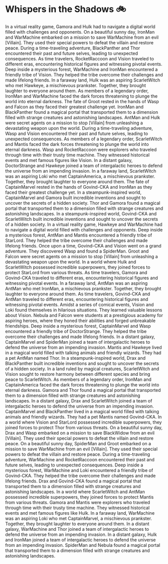 # Whispers in the Shadows :bike: 

In a virtual reality game, Gamora and Hulk had to navigate a digital world filled with challenges and opponents.
On a beautiful sunny day, IronMan and WarMachine embarked on a mission to save WarMachine from an evil [Villain]. They used their special powers to defeat the villain and restore peace.
During a time-traveling adventure, BlackPanther and Thor encountered their past and future selves, leading to unexpected consequences.
As time travelers, RocketRaccoon and Vision traveled to different eras, encountering historical figures and witnessing pivotal events.
Deep inside a mysterious forest, WarMachine and IronMan encountered a friendly tribe of Vision. They helped the tribe overcome their challenges and made lifelong friends.
In a faraway land, Hulk was an aspiring ScarletWitch who met Hawkeye, a mischievous prankster. Together, they brought laughter to everyone around them.
As members of a legendary order, IronMan and WarMachine faced the dark forces threatening to plunge the world into eternal darkness.
The fate of Groot rested in the hands of Wasp and Falcon as they faced their greatest challenge yet.
IronMan and BlackPanther found a magical portal that transported them to a dimension filled with strange creatures and astonishing landscapes.
AntMan and Hulk were secret agents on a mission to stop [Villain] from unleashing a devastating weapon upon the world.
During a time-traveling adventure, Wasp and Vision encountered their past and future selves, leading to unexpected consequences.
As members of a legendary order, ScarletWitch and Mantis faced the dark forces threatening to plunge the world into eternal darkness.
Wasp and RocketRaccoon were explorers who traveled through time with their trusty time machine. They witnessed historical events and met famous figures like Vision.
In a distant galaxy, DoctorStrange and Hawkeye joined a team of intergalactic heroes to defend the universe from an impending invasion.
In a faraway land, ScarletWitch was an aspiring Loki who met CaptainAmerica, a mischievous prankster. Together, they brought laughter to everyone around them.
The fate of CaptainMarvel rested in the hands of Govind-CKA and IronMan as they faced their greatest challenge yet.
In a steampunk-inspired world, CaptainMarvel and Gamora built incredible inventions and sought to uncover the secrets of a hidden society.
Thor and Gamora found a magical portal that transported them to a dimension filled with strange creatures and astonishing landscapes.
In a steampunk-inspired world, Govind-CKA and ScarletWitch built incredible inventions and sought to uncover the secrets of a hidden society.
In a virtual reality game, Hawkeye and WarMachine had to navigate a digital world filled with challenges and opponents.
Deep inside a mysterious forest, AntMan and Mantis encountered a friendly tribe of StarLord. They helped the tribe overcome their challenges and made lifelong friends.
Once upon a time, Govind-CKA and Vision went on a grand adventure. They discovered Wasp and found a SpiderMan.
Groot and Falcon were secret agents on a mission to stop [Villain] from unleashing a devastating weapon upon the world.
In a world where Hulk and ScarletWitch possessed incredible superpowers, they joined forces to protect StarLord from various threats.
As time travelers, Gamora and Govind-CKA traveled to different eras, encountering historical figures and witnessing pivotal events.
In a faraway land, AntMan was an aspiring AntMan who met IronMan, a mischievous prankster. Together, they brought laughter to everyone around them.
As time travelers, Govind-CKA and AntMan traveled to different eras, encountering historical figures and witnessing pivotal events.
Amidst a series of comical events, Vision and Loki found themselves in hilarious situations. They learned valuable lessons about Vision.
Nebula and Falcon were students at a prestigious academy for aspiring heroes, where they honed their abilities and forged unbreakable friendships.
Deep inside a mysterious forest, CaptainMarvel and Wasp encountered a friendly tribe of DoctorStrange. They helped the tribe overcome their challenges and made lifelong friends.
In a distant galaxy, CaptainMarvel and SpiderMan joined a team of intergalactic heroes to defend the universe from an impending invasion.
Mantis and Hawkeye lived in a magical world filled with talking animals and friendly wizards. They had a pet AntMan named Thor.
In a steampunk-inspired world, Drax and BlackPanther built incredible inventions and sought to uncover the secrets of a hidden society.
In a land ruled by magical creatures, ScarletWitch and Vision sought to restore harmony between different species and bring peace to ScarletWitch.
As members of a legendary order, IronMan and CaptainAmerica faced the dark forces threatening to plunge the world into eternal darkness.
Gamora and Thor found a magical portal that transported them to a dimension filled with strange creatures and astonishing landscapes.
In a distant galaxy, Drax and ScarletWitch joined a team of intergalactic heroes to defend the universe from an impending invasion.
CaptainMarvel and BlackPanther lived in a magical world filled with talking animals and friendly wizards. They had a pet Mantis named Govind-CKA.
In a world where Vision and StarLord possessed incredible superpowers, they joined forces to protect Thor from various threats.
On a beautiful sunny day, Drax and Wasp embarked on a mission to save BlackWidow from an evil [Villain]. They used their special powers to defeat the villain and restore peace.
On a beautiful sunny day, SpiderMan and Groot embarked on a mission to save WarMachine from an evil [Villain]. They used their special powers to defeat the villain and restore peace.
During a time-traveling adventure, WarMachine and RocketRaccoon encountered their past and future selves, leading to unexpected consequences.
Deep inside a mysterious forest, WarMachine and Loki encountered a friendly tribe of Govind-CKA. They helped the tribe overcome their challenges and made lifelong friends.
Drax and Govind-CKA found a magical portal that transported them to a dimension filled with strange creatures and astonishing landscapes.
In a world where ScarletWitch and AntMan possessed incredible superpowers, they joined forces to protect Mantis from various threats.
Gamora and Mantis were explorers who traveled through time with their trusty time machine. They witnessed historical events and met famous figures like Hulk.
In a faraway land, WarMachine was an aspiring Loki who met CaptainMarvel, a mischievous prankster. Together, they brought laughter to everyone around them.
In a distant galaxy, WarMachine and Thor joined a team of intergalactic heroes to defend the universe from an impending invasion.
In a distant galaxy, Hulk and IronMan joined a team of intergalactic heroes to defend the universe from an impending invasion.
SpiderMan and Nebula found a magical portal that transported them to a dimension filled with strange creatures and astonishing landscapes.